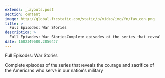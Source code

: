 ```yaml
--- 
extends: _layouts.post 
section: content 
image: http://global.fncstatic.com/static/p/video/img/fn/favicon.png 
title: > 
  Full Episodes: War Stories 
description: > 
  Full Episodes: War StoriesComplete episodes of the series that reveals the courage and sacrifice of the Americans who serve in our nation's military 
date: 1602349680.2856417 
--- 
```

Full Episodes: War Stories

Complete episodes of the series that reveals the courage and sacrifice of the Americans who serve in our nation's military